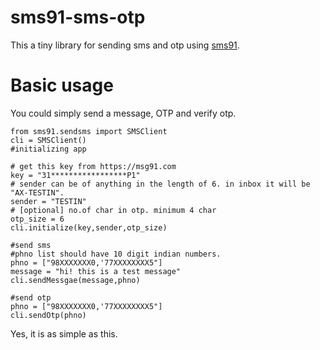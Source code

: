 # sms91-sms-otp
This a tiny library for sending sms and otp using [sms91](https://msg91.com/).

# Basic usage
You could simply send a message, OTP  and verify otp.

~~~~{.python}
from sms91.sendsms import SMSClient
cli = SMSClient()
#initializing app

# get this key from https://msg91.com
key = "31*****************P1" 
# sender can be of anything in the length of 6. in inbox it will be "AX-TESTIN".
sender = "TESTIN" 
# [optional] no.of char in otp. minimum 4 char  
otp_size = 6
cli.initialize(key,sender,otp_size)

#send sms
#phno list should have 10 digit indian numbers.
phno = ["98XXXXXXX0,'77XXXXXXXX5"]
message = "hi! this is a test message"
cli.sendMessgae(message,phno) 

#send otp
phno = ["98XXXXXXX0,'77XXXXXXXX5"]
cli.sendOtp(phno) 
~~~~
Yes, it is as simple as this.

